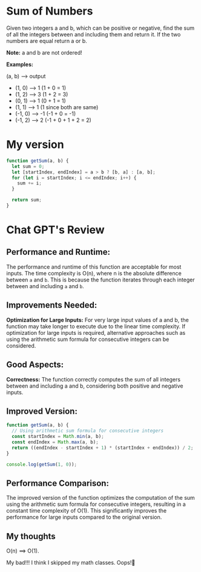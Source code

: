 # Sum of Numbers

Given two integers a and b, which can be positive or negative,
find the sum of all the integers between and including them and return it.
If the two numbers are equal return a or b.

**Note:** a and b are not ordered!

**Examples:**

(a, b) --> output

- (1, 0) --> 1 (1 + 0 = 1)
- (1, 2) --> 3 (1 + 2 = 3)
- (0, 1) --> 1 (0 + 1 = 1)
- (1, 1) --> 1 (1 since both are same)
- (-1, 0) --> -1 (-1 + 0 = -1)
- (-1, 2) --> 2 (-1 + 0 + 1 + 2 = 2)

# My version

```javascript
function getSum(a, b) {
  let sum = 0;
  let [startIndex, endIndex] = a > b ? [b, a] : [a, b];
  for (let i = startIndex; i <= endIndex; i++) {
    sum += i;
  }

  return sum;
}
```

# Chat GPT's Review

## Performance and Runtime:

The performance and runtime of this function are acceptable for most inputs. The time complexity is O(n), where n is the absolute difference between `a` and `b`. This is because the function iterates through each integer between and including `a` and `b`.

## Improvements Needed:

**Optimization for Large Inputs:** For very large input values of a and b, the function may take longer to execute due to the linear time complexity. If optimization for large inputs is required, alternative approaches such as using the arithmetic sum formula for consecutive integers can be considered.

## Good Aspects:

**Correctness:** The function correctly computes the sum of all integers between and including a and b, considering both positive and negative inputs.

## Improved Version:

```javascript
function getSum(a, b) {
  // Using arithmetic sum formula for consecutive integers
  const startIndex = Math.min(a, b);
  const endIndex = Math.max(a, b);
  return ((endIndex - startIndex + 1) * (startIndex + endIndex)) / 2;
}

console.log(getSum(1, 0));
```

## Performance Comparison:

The improved version of the function optimizes the computation of the sum using the arithmetic sum formula for consecutive integers, resulting in a constant time complexity of O(1). This significantly improves the performance for large inputs compared to the original version.

## My thoughts

O(n) ==> O(1).

My bad!!! I think I skipped my math classes. Oops!🤭
